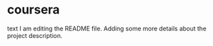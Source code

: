 # coursera
text
I am editing the README file. Adding some more details about the project description.
